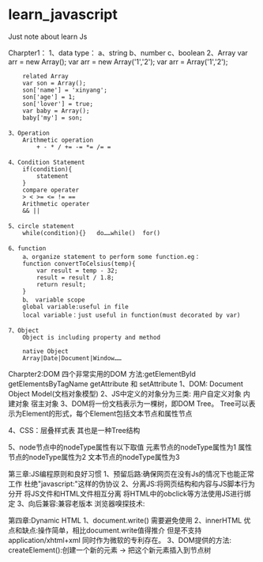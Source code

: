 # learn_javascript
Just note about learn Js

Charpter1：
    1、data type：
        a、string
        b、number
        c、boolean
    2、Array
        var arr = new Array();
        var arr = new Array('1','2');
        var arr = Array('1','2');

        related Array
        var son = Array();
        son['name'] = 'xinyang';
        son['age'] = 1;
        son['lover'] = true;
        var baby = Array();
        baby['my'] = son;

    3、Operation
        Arithmetic operation
            + - * / += -= *= /= =

    4、Condition Statement
        if(condition){
            statement
        }
        compare operater
        > < >= <= != == 
        Arithmetic operater
        && || 

    5、circle statement
        while(condition){}   do……while()  for() 

    6、function
        a、organize statement to perform some function.eg：
        function convertToCelsius(temp){
            var result = temp - 32;
            result = result / 1.8;
            return result;
        }
        b、 variable scope
        global variable:useful in file
        local variable：just useful in function(must decorated by var)

    7、Object
        Object is including property and method

        native Object
        Array|Date|Document|Window……

Charpter2:DOM
四个非常实用的DOM 方法:getElementById getElementsByTagName getAttribute 和 setAttribute
1、DOM: Document Object Model(文档对象模型)
2、JS中定义的对象分为三类:
 用户自定义对象
 内建对象
 宿主对象
3、DOM将一份文档表示为一棵树，即DOM Tree。
Tree可以表示为Element的形式，每个Element包括文本节点和属性节点

4、CSS：层叠样式表
其也是一种Tree结构

5、node节点中的nodeType属性有以下取值
 元素节点的nodeType属性为1
 属性节点的nodeType属性为2
 文本节点的nodeType属性为3


第三章:JS编程原则和良好习惯
    1、预留后路:确保网页在没有Js的情况下也能正常工作
        杜绝"javascript:"这样的伪协议
    2、分离JS:将网页结构和内容与JS脚本行为分开
        将JS文件和HTML文件相互分离
        将HTML中的obclick等方法使用JS进行绑定
    3、向后兼容:兼容老版本
        浏览器嗅探技术:

第四章:Dynamic HTML
    1、document.write()   需要避免使用
    2、innerHTML  优点和缺点:操作简单，相比document.write值得推介 但是不支持 application/xhtml+xml 同时作为微软的专利存在。
    3、DOM提供的方法: 
        createElement():创建一个新的元素 -> 把这个新元素插入到节点树  
